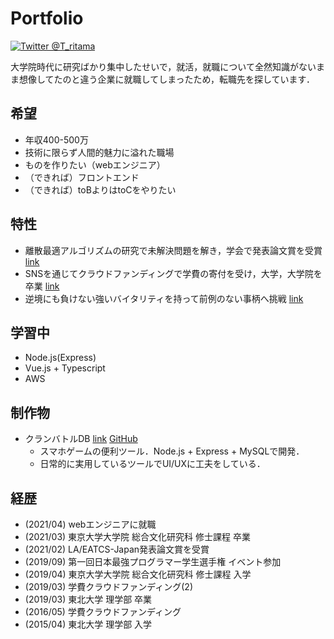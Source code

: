# Portfolio

[![Twitter @T_ritama](https://img.shields.io/badge/Twitter-%40T__ritama-blue.svg?style=flat-square&logo=twitter)](https://twitter.com/T_ritama)

大学院時代に研究ばかり集中したせいで，就活，就職について全然知識がないまま想像してたのと違う企業に就職してしまったため，転職先を探しています．

## 希望

- 年収400-500万
- 技術に限らず人間的魅力に溢れた職場
- ものを作りたい（webエンジニア）
- （できれば）フロントエンド
- （できれば）toBよりはtoCをやりたい

## 特性

- 離散最適アルゴリズムの研究で未解決問題を解き，学会で発表論文賞を受賞 
[link](http://www-ppl.ist.osaka-u.ac.jp/la2020/winter.php) 
- SNSを通じてクラウドファンディングで学費の寄付を受け，大学，大学院を卒業
[link](https://polca.jp/projects/cmkAn82kqbB)
- 逆境にも負けない強いバイタリティを持って前例のない事柄へ挑戦 
[link](http://t-ritama.hatenablog.com/entry/2016/05/12/215446)

## 学習中
- Node.js(Express)
- Vue.js + Typescript
- AWS

## 制作物

- クランバトルDB 
[link](http://priconne-db.net/)
[GitHub](https://github.com/Tritama/priconnedb)
    - スマホゲームの便利ツール．Node.js + Express + MySQLで開発．
    - 日常的に実用しているツールでUI/UXに工夫をしている．


## 経歴

- (2021/04) webエンジニアに就職
- (2021/03) 東京大学大学院 総合文化研究科 修士課程 卒業
- (2021/02) LA/EATCS-Japan発表論文賞を受賞 
- (2019/09) 第一回日本最強プログラマー学生選手権 イベント参加
- (2019/04) 東京大学大学院 総合文化研究科 修士課程 入学
- (2019/03) 学費クラウドファンディング(2)
- (2019/03) 東北大学 理学部 卒業
- (2016/05) 学費クラウドファンディング
- (2015/04) 東北大学 理学部 入学